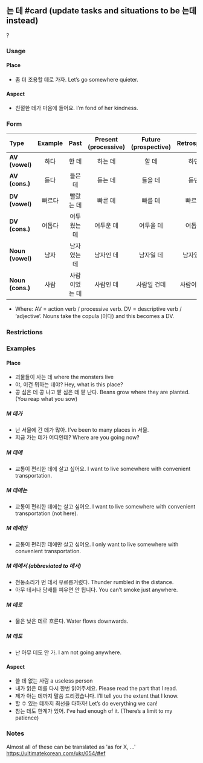 ## 는 데 #card (update tasks and situations to be 는데 instead)
?
### Usage
#### Place
- 좀 더 조용할 데로 가자.
	Let’s go somewhere quieter.
#### Aspect
- 친절한 데가 마음에 들어요.
	I’m fond of her kindness.
### Form
| Type | Example | Past | Present (processive) | Future (prospective) | Retrospective |
|:---|:---:|:---:|:---:|:---:|:---:|
| **AV (vowel)** | 하다 | 한 데 | 하는 데 | 할 데 | 하던 데 |
| **AV (cons.)** | 듣다 | 들은 데 | 듣는 데 | 들을 데 | 듣던 데 |
| **DV (vowel)** | 빠르다 | 빨랐는 데 | 빠른 데 | 빠를 데 | 빠르던 데 |
| **DV (cons.)** | 어둡다 | 어두웠는 데 | 어두운 데 | 어두울 데 | 어둡던 데 |
| **Noun (vowel)** | 남자 | 남자였는 데 | 남자인 데 | 남자일 데 | 남자였던 데 |
| **Noun (cons.)** | 사람 | 사람이었는 데 | 사람인 데 | 사람일 건데 | 사람이였던 데 |
- Where:
	AV = action verb / processive verb.
	DV = descriptive verb / ‘adjective’.
	Nouns take the copula (이다) and this becomes a DV.
### Restrictions
### Examples
#### Place
- 괴물들이 사는 데
	where the monsters live
- 야, 이건 뭐하는 데야?
	Hey, what is this place?
- 콩 심은 데 콩 나고 팥 심은 데 팥 난다.
	Beans grow where they are planted.
	(You reap what you sow)
##### **M 데가**
- 난 서울에 간 데가 많아.
	I’ve been to many places in 서울.
- 지금 가는 데가 어디인데?
	Where are you going now?
##### **M 데에**
- 교통이 편리한 데에 살고 싶어요.
	I want to live somewhere with convenient transportation.
##### **M 데에는**
- 교통이 편리한 데에는 살고 싶어요.
	I want to live somewhere with convenient transportation (not here).
##### **M 데에만**
- 교통이 편리한 데에만 살고 싶어요.
	I only want to live somewhere with convenient transportation.
##### **M 데에서** (abbreviated to 데서)
- 천둥소리가 먼 데서 우르릉거렸다.
	Thunder rumbled in the distance.
- 아무 데서나 담배를 피우면 안 됩니다.
	You can’t smoke just anywhere.
##### **M 데로**
- 물은 낮은 데로 흐른다.
	Water flows downwards.
##### **M 데도**
- 난 아무 데도 안 가.
	I am not going anywhere.
#### Aspect
- 쓸 데 없는 사람
	a useless person
- 내가 읽은 데를 다시 한번 읽어주세요.
	Please read the part that I read.
- 제가 아는 데까지 말씀 드리겠습니다.
	I’ll tell you the extent that I know.
- 할 수 있는 데까지 최선을 다하자!
	Let’s do everything we can!
- 참는 데도 한계가 있어.
	I’ve had enough of it.
	(There’s a limit to my patience)
### Notes
Almost all of these can be translated as 'as for X, ...'
https://ultimatekorean.com/ukr/054/#ef
<!--SR:!2025-01-01,83,270-->
